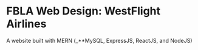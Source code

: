 # FBLA Web Design: WestFlight Airlines
A website built with MERN (_**MySQL, ExpressJS, ReactJS, and NodeJS)
